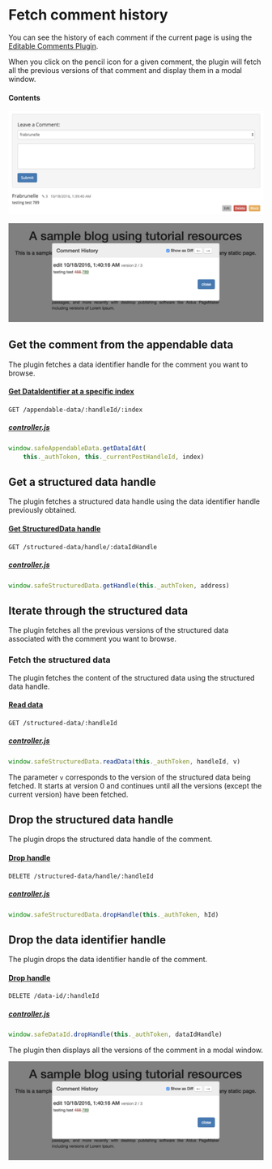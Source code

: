 # Fetch comment history

You can see the history of each comment if the current page is using the [Editable Comments Plugin](https://github.com/maidsafe/safe_examples/tree/master/editable_comments_plugin).

When you click on the pencil icon for a given comment, the plugin will fetch all the previous versions of that comment and display them in a modal window.

#### Contents

<!-- toc -->

![Fetch comment history](img/fetch-comment-history.png)

![Comment history modal](img/comment-history-modal.png)

## Get the comment from the appendable data

The plugin fetches a data identifier handle for the comment you want to browse.

#### [Get DataIdentifier at a specific index](https://github.com/maidsafe/rfcs/blob/master/text/0042-launcher-api-v0.6/api/appendable_data.md#get-data-id-of-a-data-at-appendable-data)

```
GET /appendable-data/:handleId/:index
```

##### [controller.js](https://github.com/maidsafe/safe_examples/blob/1c190c6246c35f2efb0608606219c3310b950bb2/editable_comments_plugin/comments/src/controller.js#L141-L142)

```js
window.safeAppendableData.getDataIdAt(
    this._authToken, this._currentPostHandleId, index)
```

## Get a structured data handle

The plugin fetches a structured data handle using the data identifier handle previously obtained.

#### [Get StructuredData handle](https://github.com/maidsafe/rfcs/blob/master/text/0042-launcher-api-v0.6/api/structured_data.md#get-structured-data-handle)

```
GET /structured-data/handle/:dataIdHandle
```

##### [controller.js](https://github.com/maidsafe/safe_examples/blob/1c190c6246c35f2efb0608606219c3310b950bb2/editable_comments_plugin/comments/src/controller.js#L145)

```js
window.safeStructuredData.getHandle(this._authToken, address)
```

## Iterate through the structured data

The plugin fetches all the previous versions of the structured data associated with the comment you want to browse.

### Fetch the structured data

The plugin fetches the content of the structured data using the structured data handle.

#### [Read data](https://github.com/maidsafe/rfcs/blob/master/text/0042-launcher-api-v0.6/api/structured_data.md#read-data)

```
GET /structured-data/:handleId
```

##### [controller.js](https://github.com/maidsafe/safe_examples/blob/1c190c6246c35f2efb0608606219c3310b950bb2/editable_comments_plugin/comments/src/controller.js#L135)

```js
window.safeStructuredData.readData(this._authToken, handleId, v)
```

The parameter `v` corresponds to the version of the structured data being fetched. It starts at version 0 and continues until all the versions (except the current version) have been fetched.

## Drop the structured data handle

The plugin drops the structured data handle of the comment.

#### [Drop handle](https://github.com/maidsafe/rfcs/blob/master/text/0042-launcher-api-v0.6/api/structured_data.md#drop-handle)

```
DELETE /structured-data/handle/:handleId
```

##### [controller.js](https://github.com/maidsafe/safe_examples/blob/1c190c6246c35f2efb0608606219c3310b950bb2/editable_comments_plugin/comments/src/controller.js#L149)

```js
window.safeStructuredData.dropHandle(this._authToken, hId)
```

## Drop the data identifier handle

The plugin drops the data identifier handle of the comment.

#### [Drop handle](https://github.com/maidsafe/rfcs/blob/master/text/0042-launcher-api-v0.6/api/data_identifier.md#drop-handle)

```
DELETE /data-id/:handleId
```

##### [controller.js](https://github.com/maidsafe/safe_examples/blob/1c190c6246c35f2efb0608606219c3310b950bb2/editable_comments_plugin/comments/src/controller.js#L151)

```js
window.safeDataId.dropHandle(this._authToken, dataIdHandle)
```

The plugin then displays all the versions of the comment in a modal window.

![Comment history modal](img/comment-history-modal.png)
